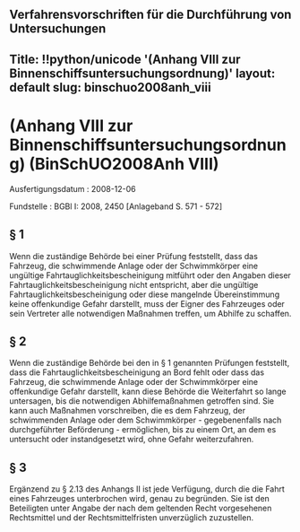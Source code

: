 Verfahrensvorschriften für die Durchführung von Untersuchungen
---
Title: !!python/unicode '(Anhang VIII zur Binnenschiffsuntersuchungsordnung)'
layout: default
slug: binschuo2008anh_viii
---

# (Anhang VIII zur Binnenschiffsuntersuchungsordnung) (BinSchUO2008Anh VIII)

Ausfertigungsdatum
:   2008-12-06

Fundstelle
:   BGBl I: 2008, 2450 [Anlageband S. 571 - 572]


## § 1

Wenn die zuständige Behörde bei einer Prüfung feststellt, dass das
Fahrzeug, die schwimmende Anlage oder der Schwimmkörper eine ungültige
Fahrtauglichkeitsbescheinigung mitführt oder den Angaben dieser
Fahrtauglichkeitsbescheinigung nicht entspricht, aber die ungültige
Fahrtauglichkeitsbescheinigung oder diese mangelnde Übereinstimmung
keine offenkundige Gefahr darstellt, muss der Eigner des Fahrzeuges
oder sein Vertreter alle notwendigen Maßnahmen treffen, um Abhilfe zu
schaffen.


## § 2

Wenn die zuständige Behörde bei den in § 1 genannten Prüfungen
feststellt, dass die Fahrtauglichkeitsbescheinigung an Bord fehlt oder
dass das Fahrzeug, die schwimmende Anlage oder der Schwimmkörper eine
offenkundige Gefahr darstellt, kann diese Behörde die Weiterfahrt so
lange untersagen, bis die notwendigen Abhilfemaßnahmen getroffen sind.
Sie kann auch Maßnahmen vorschreiben, die es dem Fahrzeug, der
schwimmenden Anlage oder dem Schwimmkörper - gegebenenfalls nach
durchgeführter Beförderung - ermöglichen, bis zu einem Ort, an dem es
untersucht oder instandgesetzt wird, ohne Gefahr weiterzufahren.


## § 3

Ergänzend zu § 2.13 des Anhangs II ist jede Verfügung, durch die die
Fahrt eines Fahrzeuges unterbrochen wird, genau zu begründen. Sie ist
den Beteiligten unter Angabe der nach dem geltenden Recht vorgesehenen
Rechtsmittel und der Rechtsmittelfristen unverzüglich zuzustellen.

